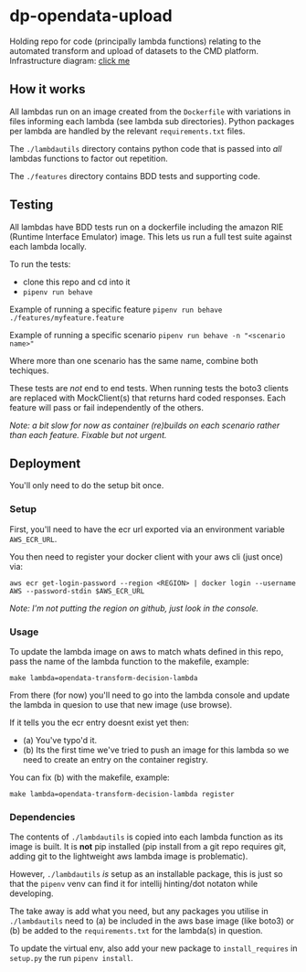# dp-opendata-upload

Holding repo for code (principally lambda functions) relating to the automated transform and upload of datasets to the CMD platform.
Infrastructure diagram: [click me](https://github.com/ONS-OpenData/dp-opendata-upload/blob/main/documentation/opendatatransformupload.png)

## How it works

All lambdas run on an image created from the `Dockerfile` with variations in files informing each lambda (see lambda sub directories). Python packages per lambda are handled by the relevant `requirements.txt` files.

The `./lambdautils` directory contains python code that is passed into _all_ lambdas functions to factor out repetition.

The `./features` directory contains BDD tests and supporting code.

## Testing

All lambdas have BDD tests run on a dockerfile including the amazon RIE (Runtime Interface Emulator) image. This lets us run a full test suite against each lambda locally.

To run the tests:
* clone this repo and cd into it
* `pipenv run behave`

Example of running a specific feature `pipenv run behave ./features/myfeature.feature`

Example of running a specific scenario `pipenv run behave -n "<scenario name>"`

Where more than one scenario has the same name, combine both techiques.

These tests are _not_ end to end tests. When running tests the boto3 clients are replaced with MockClient(s) that returns hard coded responses. Each feature will pass or fail independently of the others.

_Note: a bit slow for now as container (re)builds on each scenario rather than each feature. Fixable but not urgent._


## Deployment

You'll only need to do the setup bit once.


### Setup

First, you'll need to have the ecr url exported via an environment variable `AWS_ECR_URL`.

You then need to register your docker client with your aws cli (just once) via:

```
aws ecr get-login-password --region <REGION> | docker login --username AWS --password-stdin $AWS_ECR_URL
```

_Note: I'm not putting the region on github, just look in the console._

### Usage

To update the lambda image on aws to match whats defined in this repo, pass the name of the lambda function to the makefile, example:

```
make lambda=opendata-transform-decision-lambda
```

From there (for now) you'll need to go into the lambda console and update the lambda in quesion to use that new image (use browse).

If it tells you the ecr entry doesnt exist yet then:

* (a) You've typo'd it.
* (b) Its the first time we've tried to push an image for this lambda so we need to create an entry on the container registry.

You can fix (b) with the makefile, example:

```
make lambda=opendata-transform-decision-lambda register
```


### Dependencies

The contents of `./lambdautils` is copied into each lambda function as its image is built. It is **not** pip installed (pip install from a git repo requires git, adding git to the lightweight aws lambda image is problematic).

However, `./lambdautils` _is_ setup as an installable package, this is just so that the `pipenv` venv can find it for intellij hinting/dot notaton while developing.

The take away is add what you need, but any packages you utilise in `./lambdautils` need to (a) be included in the aws base image (like boto3) or (b) be added to the `requirements.txt` for the lambda(s) in question.

To update the virtual env, also add your new package to `install_requires` in `setup.py` the  run `pipenv install`.